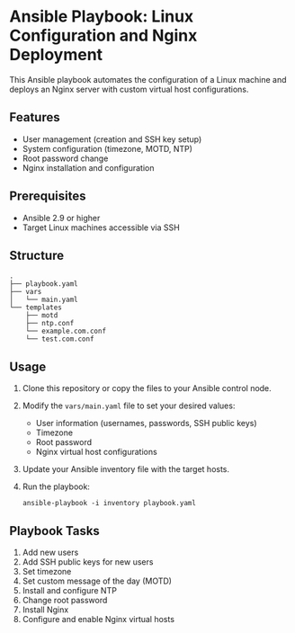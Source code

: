 # Ansible Playbook: Linux Configuration and Nginx Deployment

This Ansible playbook automates the configuration of a Linux machine and deploys an Nginx server with custom virtual host configurations.

## Features

- User management (creation and SSH key setup)
- System configuration (timezone, MOTD, NTP)
- Root password change
- Nginx installation and configuration

## Prerequisites

- Ansible 2.9 or higher
- Target Linux machines accessible via SSH

## Structure

```
.
├── playbook.yaml
├── vars
│   └── main.yaml
└── templates
    ├── motd
    ├── ntp.conf
    └── example.com.conf
    └── test.com.conf
```

## Usage

1. Clone this repository or copy the files to your Ansible control node.

2. Modify the `vars/main.yaml` file to set your desired values:
   - User information (usernames, passwords, SSH public keys)
   - Timezone
   - Root password
   - Nginx virtual host configurations

3. Update your Ansible inventory file with the target hosts.

4. Run the playbook:

   ```
   ansible-playbook -i inventory playbook.yaml
   ```

## Playbook Tasks

1. Add new users
2. Add SSH public keys for new users
3. Set timezone
4. Set custom message of the day (MOTD)
5. Install and configure NTP
6. Change root password
7. Install Nginx
8. Configure and enable Nginx virtual hosts

